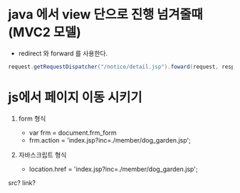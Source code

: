 # java 에서 view 단으로 진행 넘겨줄때 (MVC2 모델)

- redirect 와 forward 를 사용한다.

```java
request.getRequestDispatcher("/notice/detail.jsp").foward(request, response);
```







# js에서 페이지 이동 시키기

1. form 형식
   - var frm = document.frm_form
   - frm.action = 'index.jsp?inc=./member/dog_garden.jsp'; 

2. 자바스크립트 형식
   - location.href = 'index.jsp?inc=./member/dog_garden.jsp'; 

src? link?